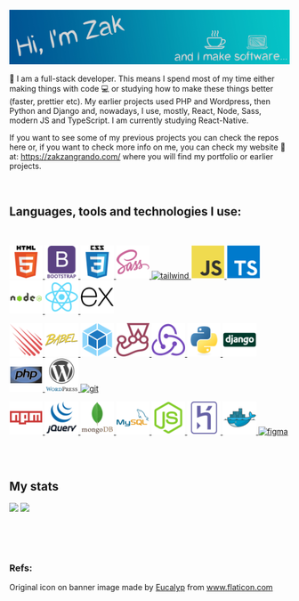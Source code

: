![profile image](./assets/img/littleProgrammer.jpg)

📝 I am a full-stack developer. This means I spend most of my time either making things with code 💻 or studying how to make these things better (faster, prettier etc). My earlier projects used PHP and Wordpress, then Python and Django and, nowadays, I use, mostly, React, Node, Sass, modern JS and TypeScript. I am currently studying React-Native.

If you want to see some of my previous projects you can check the repos here or, if you want to check more info on me, you can check my website 🔗 at: https://zakzangrando.com/ where you will find my portfolio or earlier projects.

<br/>

## Languages, tools and technologies I use:</h3>

<br/>
<p align="left">
<a href="W3C HTML" target="_blank"> <img src="https://raw.githubusercontent.com/devicons/devicon/master/icons/html5/html5-original-wordmark.svg" alt="html5" width="60" height="60"/> </a>
<a href="Bootstrap" target="_blank"> <img src="https://raw.githubusercontent.com/devicons/devicon/master/icons/bootstrap/bootstrap-plain-wordmark.svg" alt="bootstrap" width="60" height="60"/> </a>
<a href="CSS Tutorial" target="_blank"> <img src="https://raw.githubusercontent.com/devicons/devicon/master/icons/css3/css3-original-wordmark.svg" alt="css3" width="60" height="60"/> </a>
<a href="Sass: Syntactically Awesome Style Sheets" target="_blank"> <img src="https://raw.githubusercontent.com/devicons/devicon/master/icons/sass/sass-original.svg" alt="sass" width="60" height="60"/> </a>
<a href="Tailwind CSS - Rapidly build modern websites without ever leaving your HTML." target="_blank"> <img src="https://www.vectorlogo.zone/logos/tailwindcss/tailwindcss-icon.svg" alt="tailwind" width="60" height="60"/> </a></a>
<a href="JavaScript | MDN" target="_blank"> <img src="https://raw.githubusercontent.com/devicons/devicon/master/icons/javascript/javascript-original.svg" alt="javascript"width="60" height="60"/> </a>
<a href="TypeScript" target="_blank"> <img src="https://raw.githubusercontent.com/devicons/devicon/master/icons/typescript/typescript-original.svg" alt="TypeScript" width="60" height="60"/> </a></a>
<a href="Node.js" target="_blank"> <img src="https://raw.githubusercontent.com/devicons/devicon/master/icons/nodejs/nodejs-original-wordmark.svg" alt="nodejs" width="60" height="60"/> </a>
<a href="React.js" target="_blank"> <img src="https://raw.githubusercontent.com/devicons/devicon/master/icons/react/react-original.svg" alt="react" width="60" height="60"/> </a>
<a href="Express.js" target="_blank"> <img src="https://raw.githubusercontent.com/devicons/devicon/master/icons/express/express-original.svg" alt="Express" width="60" height="60"/> </a>
</p>

<p>
<a href="Meteor JS" target="_blank"> <img src="https://raw.githubusercontent.com/devicons/devicon/master/icons/meteor/meteor-original.svg" alt="meteor" width="60" height="60"/>
<a href="Babel" target="_blank"> <img src="https://raw.githubusercontent.com/devicons/devicon/master/icons/babel/babel-original.svg" alt="babel" width="60" height="60"/>
<a href="WebPack" target="_blank"> <img src="https://raw.githubusercontent.com/devicons/devicon/master/icons/webpack/webpack-original.svg" alt="webpack" width="60" height="60"/>
<a href="Jest" target="_blank"> <img src="https://raw.githubusercontent.com/devicons/devicon/master/icons/jest/jest-plain.svg" alt="jest"width="60" height="60"/> </a>
<a href="Redux" target="_blank"> <img src="https://raw.githubusercontent.com/devicons/devicon/master/icons/redux/redux-original.svg" alt="redux"width="60" height="60"/> </a>
<a href="Python" target="_blank"> <img src="https://raw.githubusercontent.com/devicons/devicon/master/icons/python/python-original.svg" alt="python" width="60" height="60"/>
<a href="Django" target="_blank"> <img src="https://raw.githubusercontent.com/devicons/devicon/master/icons/django/django-original.svg" alt="django" width="60" height="60"/>
<a href="PHP: Hypertext Preprocessor" target="_blank"> <img src="https://raw.githubusercontent.com/devicons/devicon/master/icons/php/php-original.svg" alt="php" width="60" height="60"/>
<a href="PHP: Hypertext Preprocessor" target="_blank"> <img src="https://raw.githubusercontent.com/devicons/devicon/master/icons/wordpress/wordpress-original.svg" alt="php" width="60" height="60"/>
<a href="Git" target="_blank"> <img src="https://www.vectorlogo.zone/logos/git-scm/git-scm-icon.svg" alt="git"width="60" height="60"/> </a>
</p>
<p>
<a href="Npm" target="_blank"> <img src="https://raw.githubusercontent.com/devicons/devicon/master/icons/npm/npm-original-wordmark.svg" alt="npm" width="60" height="60"/> </a>
<a href="jquery" target="_blank"> <img src="https://raw.githubusercontent.com/devicons/devicon/master/icons/jquery/jquery-original-wordmark.svg" alt="jquery" width="60" height="60"/> </a>
<a href="The most popular database for modern apps" target="_blank"> <img src="https://raw.githubusercontent.com/devicons/devicon/master/icons/mongodb/mongodb-original-wordmark.svg" alt="mongodb" width="60" height="60"/> </a>
<a href="MySQL" target="_blank"> <img src="https://raw.githubusercontent.com/devicons/devicon/master/icons/mysql/mysql-original-wordmark.svg" alt="mysql" width="60" height="60"/> </a>
<a href="Node JS" target="_blank"> <img src="https://raw.githubusercontent.com/devicons/devicon/master/icons/nodejs/nodejs-original.svg" alt="node" width="60" height="60"/> </a>
</a>
<a href="Heroku" target="_blank"> <img src="https://raw.githubusercontent.com/devicons/devicon/master/icons/heroku/heroku-original.svg" alt="heroku" width="60" height="60"/> </a>
<a href="Docker" target="_blank"> <img src="https://raw.githubusercontent.com/devicons/devicon/master/icons/docker/docker-original.svg" alt="docker" width="60" height="60"/>
<a href="Figma: the collaborative interface design tool." target="_blank"> <img src="https://www.vectorlogo.zone/logos/figma/figma-icon.svg" alt="figma" width="60" height="60"/> </a>
</p>

<br/><br/>

## My stats

<img height="180em" src="https://github-readme-stats.vercel.app/api?username=zakzc&show_icons=true&hide_border=true&&count_private=true&include_all_commits=true" /> <img height="180em" src="https://github-readme-stats.vercel.app/api/top-langs/?username=zakzc&exclude_repo=KNN-Image-Classification&show_icons=true&hide_border=true&layout=compact&langs_count=8"/>

<br/><br/><br/>

### Refs:

Original icon on banner image made by <a href="https://www.flaticon.com/authors/eucalyp" title="Eucalyp">Eucalyp</a> from <a href="https://www.flaticon.com/" title="flaticon">www.flaticon.com</a></div>
